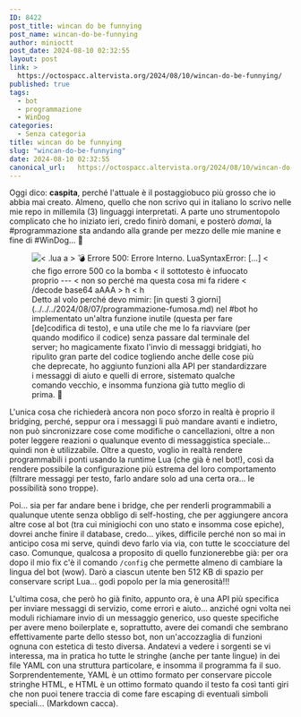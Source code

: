 ```yaml
---
ID: 8422
post_title: wincan do be funnying
post_name: wincan-do-be-funnying
author: minioctt
post_date: 2024-08-10 02:32:55
layout: post
link: >
  https://octospacc.altervista.org/2024/08/10/wincan-do-be-funnying/
published: true
tags:
  - bot
  - programmazione
  - WinDog
categories:
  - Senza categoria
title: wincan do be funnying
slug: "wincan-do-be-funnying"
date: 2024-08-10 02:32:55
canonical_url:   https://octospacc.altervista.org/2024/08/10/wincan-do-be-funnying/
---
```

<!-- wp:paragraph -->
<p markdown="1">Oggi dico: <strong>caspita</strong>, perché l'attuale è il postaggiobuco più grosso che io abbia mai creato. Almeno, quello che non scrivo qui in italiano lo scrivo nelle mie repo in millemila (3) linguaggi interpretati. A parte uno strumentopolo complicato che ho iniziato ieri, credo finirò domani, e posterò <em>domai</em>, la #programmazione sta andando alla grande per mezzo delle mie manine e fine di #WinDog... 🤗</p>
<!-- /wp:paragraph -->

<!-- wp:paragraph -->
<p markdown="1"></p>
<!-- /wp:paragraph -->

<!-- wp:image {"id":8425,"sizeSlug":"full","linkDestination":"none"} -->
<figure class="wp-block-image size-full"><img src="https://octospacc.github.io/microblog-mirror/assets/uploads/2024/08/image-1.png" alt="< .lua a 
&gt; 💣 Errore 500: Errore Interno. LuaSyntaxError: [...] 
< che figo errore 500 co la bomba 
< il sottotesto è infuocato proprio 
--- 
< non so perché ma questa cosa mi fa ridere 
< /decode base64 aAAA 
&gt; h
< h" class="wp-image-8425"/><figcaption class="wp-element-caption">Detto al volo perché devo mimir: [in questi 3 giorni](../../../2024/08/07/programmazione-fumosa.md) nel #bot ho implementato un'altra funzione inutile (questa per fare [de]codifica di testo), e una utile che me lo fa riavviare (per quando modifico il codice) senza passare dal terminale del server; ho magicamente fixato l'invio di messaggi bridgiati, ho ripulito gran parte del codice togliendo anche delle cose più che deprecate, ho aggiunto funzioni alla API per standardizzare i messaggi di aiuto e quelli di errore, sistemato qualche comando vecchio, e insomma funziona già tutto meglio di prima. 🤑</figcaption></figure>
<!-- /wp:image -->

<!-- wp:paragraph -->
<p markdown="1"></p>
<!-- /wp:paragraph -->

<!-- wp:paragraph -->
<p markdown="1">L'unica cosa che richiederà ancora non poco sforzo in realtà è proprio il bridging, perché, seppur ora i messaggi li può mandare avanti e indietro, non può sincronizzare cose come modifiche o cancellazioni, oltre a non poter leggere reazioni o qualunque evento di messaggistica speciale... quindi non è utilizzabile. Oltre a questo, voglio in realtà rendere programmabili i ponti usando la runtime Lua (che già è nel bot!), così da rendere possibile la configurazione più estrema del loro comportamento (filtrare messaggi per testo, farlo andare solo ad una certa ora... le possibilità sono troppe).</p>
<!-- /wp:paragraph -->

<!-- wp:paragraph -->
<p markdown="1">Poi... sia per far andare bene i bridge, che per renderli programmabili a qualunque utente senza obbligo di self-hosting, che per aggiungere ancora altre cose al bot (tra cui minigiochi con uno stato e insomma cose epiche), dovrei anche finire il database, credo... yikes, difficile perché non so mai in anticipo cosa mi serve, quindi devo farlo via via, con tutte le scocciature del caso. Comunque, qualcosa a proposito di quello funzionerebbe già: per ora dopo il mio fix c'è il comando <code>/config</code> che permette almeno di cambiare la lingua del bot (wow). Darò a ciascun utente ben 512 KB di spazio per conservare script Lua... godi popolo per la mia generosità!!!</p>
<!-- /wp:paragraph -->

<!-- wp:paragraph -->
<p markdown="1">L'ultima cosa, che però ho già finito, appunto ora, è una API più specifica per inviare messaggi di servizio, come errori e aiuto... anziché ogni volta nei moduli richiamare invio di un messaggio generico, uso queste specifiche per avere meno boilerplate e, soprattutto, avere dei comandi che sembrano effettivamente parte dello stesso bot, non un'accozzaglia di funzioni ognuna con estetica di testo diversa. Andatevi a vedere i sorgenti se vi interessa, ma in pratica ho tutte le stringhe (anche per tante lingue) in dei file YAML con una struttura particolare, e insomma il programma fa il suo. Sorprendentemente, YAML è un ottimo formato per conservare piccole stringhe HTML, e HTML è un ottimo formato quando il testo fa così tanti giri che non puoi tenere traccia di come fare escaping di eventuali simboli speciali... (Markdown cacca).</p>
<!-- /wp:paragraph -->